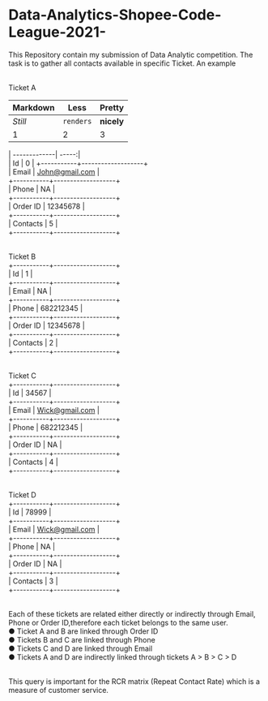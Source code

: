 # Data-Analytics-Shopee-Code-League-2021-

This Repository contain my submission of Data Analytic competition. The task is to gather all contacts available in specific Ticket. An example<br><br>

Ticket A                          <br>  

Markdown | Less | Pretty
--- | --- | ---
*Still* | `renders` | **nicely**
1 | 2 | 3

| -------------| -----:|                     
| Id        |   0              |
+-----------+-------------------+<br>
| Email     |   John@gmail.com  |<br>
+-----------+-------------------+<br>
| Phone     |   NA              |<br>
+-----------+-------------------+<br>
| Order ID  |   12345678        |<br>
+-----------+-------------------+<br>
| Contacts  |   5               |<br>
+-----------+-------------------+<br><br>

Ticket B <br>
+-----------+-------------------+<br>
| Id        |   1               |<br>
+-----------+-------------------+<br>
| Email     |   NA              |<br>
+-----------+-------------------+<br>
| Phone     |   682212345       |<br>
+-----------+-------------------+<br>
| Order ID  |   12345678        |<br>
+-----------+-------------------+<br>
| Contacts  |   2               |<br>
+-----------+-------------------+<br><br>

Ticket C<br>
+-----------+-------------------+<br>
| Id        |   34567           |<br>
+-----------+-------------------+<br>
| Email     |   Wick@gmail.com  |<br>
+-----------+-------------------+<br>
| Phone     |   682212345       |<br>
+-----------+-------------------+<br>
| Order ID  |   NA              |<br>
+-----------+-------------------+<br>
| Contacts  |   4               |<br>
+-----------+-------------------+<br><br>

Ticket D<br>
+-----------+-------------------+<br>
| Id        |   78999           |<br>
+-----------+-------------------+<br>
| Email     |   Wick@gmail.com  |<br>
+-----------+-------------------+<br>
| Phone     |   NA              |<br>
+-----------+-------------------+<br>
| Order ID  |   NA              |<br>
+-----------+-------------------+<br>
| Contacts  |   3               |<br>
+-----------+-------------------+<br><br>

Each of these tickets are related either directly or indirectly through Email, Phone or Order ID,therefore each ticket belongs to the same user.<br>
● Ticket A and B are linked through Order ID<br>
● Tickets B and C are linked through Phone<br>
● Tickets C and D are linked through Email<br>
● Tickets A and D are indirectly linked through tickets A > B > C > D <br><br>

This query is important for the RCR matrix (Repeat Contact Rate) which is a measure of customer service.
